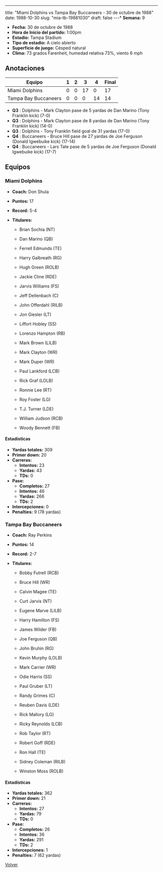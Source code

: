 ---
title: "Miami Dolphins vs Tampa Bay Buccaneers - 30 de octubre de 1988"
date: 1988-10-30
slug: "mia-tb-19881030"
draft: false
---* **Semana:** 9
* **Fecha:** 30 de octubre de 1988
* **Hora de Inicio del partido:** 1:00pm
* **Estadio:** Tampa Stadium
* **Tipo de estadio:** A cielo abierto
* **Superficie de juego:** Césped natural
* **Clima:** 73 grados Farenheit, humedad relativa 73%, viento 6 mph




## Anotaciones
| Equipo | 1 | 2 | 3 | 4 | Final |
|--------|---|---|---|---|-------|
| Miami Dolphins  | 0 | 0 | 17 | 0  | 17 |
| Tampa Bay Buccaneers  | 0 | 0 | 0 | 14  | 14 |
* **Q3** : Dolphins - Mark Clayton pase de 5 yardas de Dan Marino (Tony Franklin kick) (7-0)
* **Q3** : Dolphins - Mark Clayton pase de 8 yardas de Dan Marino (Tony Franklin kick) (14-0)
* **Q3** : Dolphins - Tony Franklin field goal de 31 yardas (17-0)
* **Q4** : Buccaneers - Bruce Hill pase de 27 yardas de Joe Ferguson (Donald Igwebuike kick) (17-14)
* **Q4** : Buccaneers - Lars Tate pase de 5 yardas de Joe Ferguson (Donald Igwebuike kick) (17-7)


## Equipos


### Miami Dolphins
* **Coach:** Don Shula
* **Puntos:** 17
* **Record:** 5-4
* **Titulares:** 

  * Brian Sochia (NT) 

  * Dan Marino (QB) 

  * Ferrell Edmunds (TE) 

  * Harry Galbreath (RG) 

  * Hugh Green (ROLB) 

  * Jackie Cline (RDE) 

  * Jarvis Williams (FS) 

  * Jeff Dellenbach (C) 

  * John Offerdahl (RILB) 

  * Jon Giesler (LT) 

  * Liffort Hobley (SS) 

  * Lorenzo Hampton (RB) 

  * Mark Brown (LILB) 

  * Mark Clayton (WR) 

  * Mark Duper (WR) 

  * Paul Lankford (LCB) 

  * Rick Graf (LOLB) 

  * Ronnie Lee (RT) 

  * Roy Foster (LG) 

  * T.J. Turner (LDE) 

  * William Judson (RCB) 

  * Woody Bennett (FB) 

#### Estadísticas
* **Yardas totales:** 309
* **Primer down:** 20
* **Carreras:**
  * **Intentos:** 23
  * **Yardas:** 43
  * **TDs:** 0
* **Pase:**
  * **Completos:** 27
  * **Intentos:** 46
  * **Yardas:** 266
  * **TDs:** 2
* **Intercepciones:** 0
* **Penalties:** 9 (78 yardas)

### Tampa Bay Buccaneers
* **Coach:** Ray Perkins
* **Puntos:** 14
* **Record:** 2-7
* **Titulares:** 

  * Bobby Futrell (RCB) 

  * Bruce Hill (WR) 

  * Calvin Magee (TE) 

  * Curt Jarvis (NT) 

  * Eugene Marve (LILB) 

  * Harry Hamilton (FS) 

  * James Wilder (FB) 

  * Joe Ferguson (QB) 

  * John Bruhin (RG) 

  * Kevin Murphy (LOLB) 

  * Mark Carrier (WR) 

  * Odie Harris (SS) 

  * Paul Gruber (LT) 

  * Randy Grimes (C) 

  * Reuben Davis (LDE) 

  * Rick Mallory (LG) 

  * Ricky Reynolds (LCB) 

  * Rob Taylor (RT) 

  * Robert Goff (RDE) 

  * Ron Hall (TE) 

  * Sidney Coleman (RILB) 

  * Winston Moss (ROLB) 

#### Estadísticas
* **Yardas totales:** 362
* **Primer down:** 21
* **Carreras:**
  * **Intentos:** 27
  * **Yardas:** 79
  * **TDs:** 0
* **Pase:**
  * **Completos:** 26
  * **Intentos:** 36
  * **Yardas:** 291
  * **TDs:** 2
* **Intercepciones:** 1
* **Penalties:** 7 (62 yardas)


[Volver](/historia/1988)
